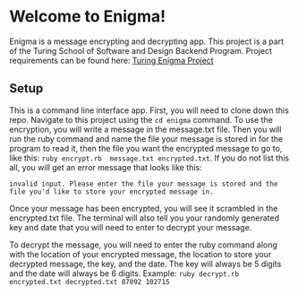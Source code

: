 # Welcome to Enigma! 

Enigma is a message encrypting and decrypting app. This project is a part of the Turing School of Software and Design Backend Program. Project requirements can be found here: [Turing Enigma Project](https://backend.turing.edu/module1/projects/enigma/index) 

## Setup 

This is a command line interface app. First, you will need to clone down this repo. Navigate to this project using the `cd enigma` command. To use the encryption, you will write a message in the message.txt file. Then you will run the ruby command and name the file your message is stored in for the program to read it, then the file you want the encrypted message to go to, like this: `ruby encrypt.rb  message.txt encrypted.txt`. If you do not list this all, you will get an error message that looks like this: 

`invalid input. Please enter the file your message is stored and the file you'd like to store your encrypted message in.`

Once your message has been encrypted, you will see it scrambled in the encrypted.txt file. The terminal will also tell you your randomly generated key and date that you will need to enter to decrypt your message. 

To decrypt the message, you will need to enter the ruby command along with the location of your encrypted message, the location to store your decrypted message, the key, and the date. The key will always be 5 digits and the date will always be 6 digits. Example: `ruby decrypt.rb encrypted.txt decrypted.txt 87092 102715` 
